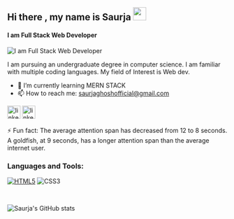 ## Hi there , my name is Saurja     <img src="https://raw.githubusercontent.com/MartinHeinz/MartinHeinz/master/wave.gif" width="30px">

#### I am Full Stack Web Developer


![I am Full Stack Web Developer](https://blog.bit.ai/wp-content/uploads/2018/09/How-to-Embed-GitHub-Gists-in-Your-Documents-Blog-Banner.png)

I am pursuing an undergraduate degree in computer science. I am familiar with multiple coding languages. My field of Interest is Web dev.


- 🌱 I’m currently learning MERN STACK 
- 📫 How to reach me: saurjaghoshofficial@gmail.com 


[<img src='https://img.shields.io/badge/linkedin-%230077B5.svg?&style=for-the-badge&logo=linkedin&logoColor=white' alt='linkedin' height='30'>](https://www.linkedin.com/in/saurjaghosh/) 
[<img src='https://img.shields.io/badge/instagram-%23E4405F.svg?&style=for-the-badge&logo=instagram&logoColor=white' alt='linkedin' height='30'>](https://www.instagram.com/it.is.sg/) 

⚡ Fun fact: The average attention span has decreased from 12 to 8 seconds. A goldfish, at 9 seconds, has a longer attention span than the average internet user.

 ### Languages and Tools:

[<img src="https://img.shields.io/badge/html5%20-%23E34F26.svg?&style=for-the-badge&logo=html5&logoColor=white" alt="HTML5">](https://img.shields.io/badge/html5%20-%23E34F26.svg?&style=for-the-badge&logo=html5&logoColor=white) 
<img src="https://img.shields.io/badge/css3%20-%231572B6.svg?&style=for-the-badge&logo=css3&logoColor=white" alt="CSS3">
<img src="https://img.shields.io/badge/bootstrap%20-%23563D7C.svg?&style=for-the-badge&logo=bootstrap&logoColor=white" alt="">
<img src="https://img.shields.io/badge/javascript%20-%23323330.svg?&style=for-the-badge&logo=javascript&logoColor=%23F7DF1E" alt="">
<img src="https://img.shields.io/badge/php-%23777BB4.svg?&style=for-the-badge&logo=php&logoColor=white" alt="">
<img src="https://img.shields.io/badge/mysql-%2300f.svg?&style=for-the-badge&logo=mysql&logoColor=white" alt="">

<img src="https://img.shields.io/badge/express.js%20-%23404d59.svg?&style=for-the-badge" alt="">
<img src="https://img.shields.io/badge/react%20-%2320232a.svg?&style=for-the-badge&logo=react&logoColor=%2361DAFB" alt="">
<img src="https://img.shields.io/badge/python%20-%2314354C.svg?&style=for-the-badge&logo=python&logoColor=white" alt="">
<img src="https://img.shields.io/badge/django%20-%23092E20.svg?&style=for-the-badge&logo=django&logoColor=white" alt="">
<img src="https://img.shields.io/badge/c%20-%2300599C.svg?&style=for-the-badge&logo=c&logoColor=white" alt="">
<img src="https://img.shields.io/badge/c++%20-%2300599C.svg?&style=for-the-badge&logo=c%2B%2B&logoColor=white" alt="">
<img src="https://img.shields.io/badge/java-%23ED8B00.svg?&style=for-the-badge&logo=java&logoColor=white" alt="">

<!--https://github.com/alexandresanlim/Badges4-README.md-Profile-->

![Saurja's GitHub stats](https://github-readme-stats.vercel.app/api?username=Saurja&show_icons=true)

